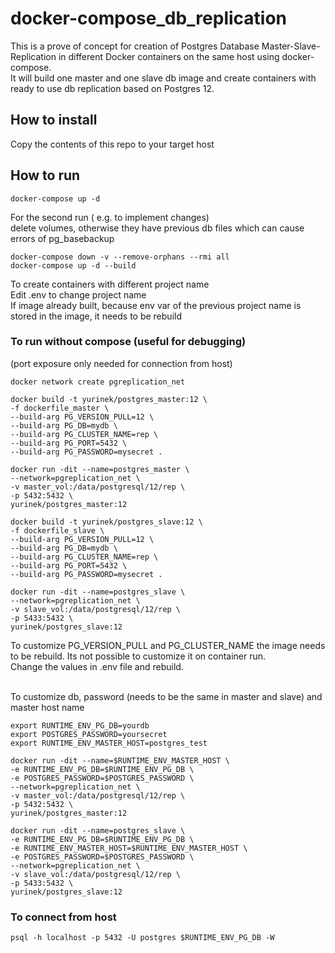 # docker-compose_db_replication

This is a prove of concept for creation of Postgres Database Master-Slave-Replication in different Docker containers on the same host using docker-compose.<br>
It will build one master and one slave db image and create containers with ready to use db replication based on Postgres 12.

## How to install

Copy the contents of this repo to your target host

## How to run

```hcl 
docker-compose up -d
```

For the second run ( e.g. to implement changes)<br>
delete volumes, otherwise they have previous db files which can cause errors of pg_basebackup
```hcl
docker-compose down -v --remove-orphans --rmi all
docker-compose up -d --build
```

To create containers with different project name<br>
Edit .env to change project name <br>
If image already built, because env var of the previous project name is stored in the image, it needs to be rebuild


### To run without compose (useful for debugging)<br>
(port exposure only needed for connection from host)

```hcl
docker network create pgreplication_net

docker build -t yurinek/postgres_master:12 \
-f dockerfile_master \
--build-arg PG_VERSION_PULL=12 \
--build-arg PG_DB=mydb \
--build-arg PG_CLUSTER_NAME=rep \
--build-arg PG_PORT=5432 \
--build-arg PG_PASSWORD=mysecret .

docker run -dit --name=postgres_master \
--network=pgreplication_net \
-v master_vol:/data/postgresql/12/rep \
-p 5432:5432 \
yurinek/postgres_master:12

docker build -t yurinek/postgres_slave:12 \
-f dockerfile_slave \
--build-arg PG_VERSION_PULL=12 \
--build-arg PG_DB=mydb \
--build-arg PG_CLUSTER_NAME=rep \
--build-arg PG_PORT=5432 \
--build-arg PG_PASSWORD=mysecret .

docker run -dit --name=postgres_slave \
--network=pgreplication_net \
-v slave_vol:/data/postgresql/12/rep \
-p 5433:5432 \
yurinek/postgres_slave:12
```

To customize PG_VERSION_PULL and PG_CLUSTER_NAME the image needs to be rebuild. Its not possible to customize it on container run. <br>
Change the values in .env file and rebuild.<br><br>

To customize db, password (needs to be the same in master and slave) and master host name

```hcl
export RUNTIME_ENV_PG_DB=yourdb
export POSTGRES_PASSWORD=yoursecret
export RUNTIME_ENV_MASTER_HOST=postgres_test

docker run -dit --name=$RUNTIME_ENV_MASTER_HOST \
-e RUNTIME_ENV_PG_DB=$RUNTIME_ENV_PG_DB \
-e POSTGRES_PASSWORD=$POSTGRES_PASSWORD \
--network=pgreplication_net \
-v master_vol:/data/postgresql/12/rep \
-p 5432:5432 \
yurinek/postgres_master:12

docker run -dit --name=postgres_slave \
-e RUNTIME_ENV_PG_DB=$RUNTIME_ENV_PG_DB \
-e RUNTIME_ENV_MASTER_HOST=$RUNTIME_ENV_MASTER_HOST \
-e POSTGRES_PASSWORD=$POSTGRES_PASSWORD \
--network=pgreplication_net \
-v slave_vol:/data/postgresql/12/rep \
-p 5433:5432 \
yurinek/postgres_slave:12
```

### To connect from host
```hcl
psql -h localhost -p 5432 -U postgres $RUNTIME_ENV_PG_DB -W
```



